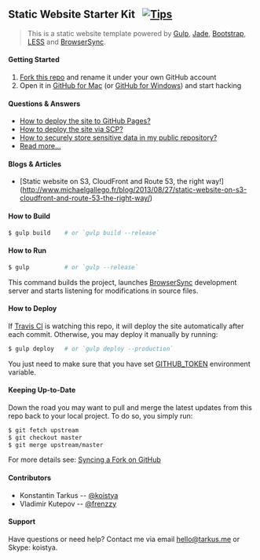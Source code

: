 ## Static Website Starter Kit &nbsp; [![Tips](http://img.shields.io/gratipay/koistya.svg?style=flat)](https://gratipay.com/koistya)

> This is a static website template powered by [Gulp](http://gulpjs.com/),
> [Jade](http://jade-lang.com/), [Bootstrap](http://getbootstrap.com/),
> [LESS](http://lesscss.org/) and [BrowserSync](http://www.browsersync.io).

#### Getting Started

 1. [Fork this repo](https://github.com/kriasoft/static-site-starter/fork) and
    rename it under your own GitHub account
 2. Open it in [GitHub for Mac](https://mac.github.com/)
    (or [GitHub for Windows](https://windows.github.com/)) and start hacking

#### Questions & Answers

* [How to deploy the site to GitHub Pages?](./docs/faq.md#how-to-deploy-the-site-to-github-pages)
* [How to deploy the site via SCP?](./docs/faq.md#how-to-deploy-the-site-via-scp)
* [How to securely store sensitive data in my public repository?](./docs/faq.md#how-to-securely-store-sensitive-data-in-my-public-repo)
* [Read more...](./docs/faq.md)

#### Blogs & Articles

 - [Static website on S3, CloudFront and Route 53, the right way!]
   (http://www.michaelgallego.fr/blog/2013/08/27/static-website-on-s3-cloudfront-and-route-53-the-right-way/)

#### How to Build

```sh
$ gulp build    # or `gulp build --release`
```

#### How to Run

```sh
$ gulp          # or `gulp --release`
```

This command builds the project, launches [BrowserSync](http://www.browsersync.io)
development server and starts listening for modifications in source files.

#### How to Deploy

If [Travis CI](https://travis-ci.org/) is watching this repo, it will deploy
the site automatically after each commit. Otherwise, you may deploy it manually
by running:

```sh
$ gulp deploy   # or `gulp deploy --production`
```

You just need to make sure that you have set [GITHUB_TOKEN](https://github.com/settings/applications) environment variable.

#### Keeping Up-to-Date

Down the road you may want to pull and merge the latest updates from this repo
back to your local project. To do so, you simply run:

```sh
$ git fetch upstream
$ git checkout master
$ git merge upstream/master
```

For more details see: [Syncing a Fork on GitHub](https://help.github.com/articles/syncing-a-fork)

#### Contributors

 - Konstantin Tarkus -- [@koistya](https://twitter.com/koistya)
 - Vladimir Kutepov -- [@frenzzy](https://github.com/frenzzy)

#### Support

Have questions or need help? Contact me via email [hello@tarkus.me](mailto:hello@tarkus.me)
or Skype: koistya.
